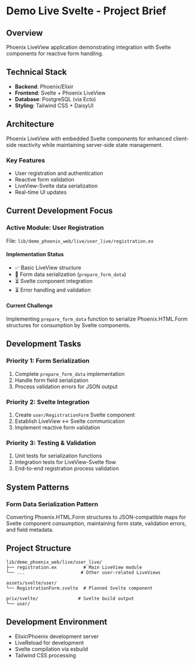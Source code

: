 # Demo Live Svelte - Project Brief

## Overview
Phoenix LiveView application demonstrating integration with Svelte components for reactive form handling.

## Technical Stack
- **Backend**: Phoenix/Elixir
- **Frontend**: Svelte + Phoenix LiveView
- **Database**: PostgreSQL (via Ecto)
- **Styling**: Tailwind CSS + DaisyUI

## Architecture
Phoenix LiveView with embedded Svelte components for enhanced client-side reactivity while maintaining server-side state management.

### Key Features
- User registration and authentication
- Reactive form validation
- LiveView-Svelte data serialization
- Real-time UI updates

## Current Development Focus

### Active Module: User Registration
File: `lib/demo_phoenix_web/live/user_live/registration.ex`

#### Implementation Status
- ✅ Basic LiveView structure
- 🚧 Form data serialization (`prepare_form_data`)
- ⏳ Svelte component integration
- ⏳ Error handling and validation

#### Current Challenge
Implementing `prepare_form_data` function to serialize Phoenix.HTML.Form structures for consumption by Svelte components.

## Development Tasks

### Priority 1: Form Serialization
1. Complete `prepare_form_data` implementation
2. Handle form field serialization
3. Process validation errors for JSON output

### Priority 2: Svelte Integration  
1. Create `user/RegistrationForm` Svelte component
2. Establish LiveView ↔ Svelte communication
3. Implement reactive form validation

### Priority 3: Testing & Validation
1. Unit tests for serialization functions
2. Integration tests for LiveView-Svelte flow
3. End-to-end registration process validation

## System Patterns

### Form Data Serialization Pattern
Converting Phoenix.HTML.Form structures to JSON-compatible maps for Svelte component consumption, maintaining form state, validation errors, and field metadata.

## Project Structure
```
lib/demo_phoenix_web/live/user_live/
├── registration.ex          # Main LiveView module
└── ...                     # Other user-related LiveViews

assets/svelte/user/
└── RegistrationForm.svelte  # Planned Svelte component

priv/svelte/               # Svelte build output
└── user/
```

## Development Environment
- Elixir/Phoenix development server
- LiveReload for development
- Svelte compilation via esbuild
- Tailwind CSS processing